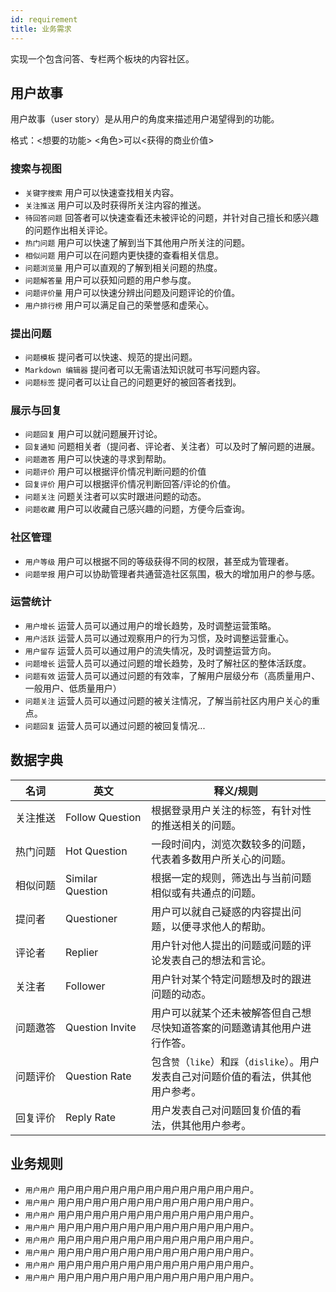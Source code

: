 ```yaml
---
id: requirement
title: 业务需求
---
```

实现一个包含问答、专栏两个板块的内容社区。

## 用户故事
用户故事（user story）是从用户的角度来描述用户渴望得到的功能。

格式：<想要的功能> <角色>可以<获得的商业价值>

### 搜索与视图
- `关键字搜索` 用户可以快速查找相关内容。
- `关注推送` 用户可以及时获得所关注内容的推送。
- `待回答问题` 回答者可以快速查看还未被评论的问题，并针对自己擅长和感兴趣的问题作出相关评论。
- `热门问题` 用户可以快速了解到当下其他用户所关注的问题。
- `相似问题` 用户可以在问题内更快捷的查看相关信息。
- `问题浏览量` 用户可以直观的了解到相关问题的热度。
- `问题解答量` 用户可以获知问题的用户参与度。
- `问题评价量` 用户可以快速分辨出问题及问题评论的价值。
- `用户排行榜` 用户可以满足自己的荣誉感和虚荣心。

### 提出问题
- `问题模板` 提问者可以快速、规范的提出问题。
- `Markdown 编辑器` 提问者可以无需语法知识就可书写问题内容。
- `问题标签` 提问者可以让自己的问题更好的被回答者找到。

### 展示与回复
- `问题回复` 用户可以就问题展开讨论。
- `回复通知` 问题相关者（提问者、评论者、关注者）可以及时了解问题的进展。
- `问题邀答` 用户可以快速的寻求到帮助。
- `问题评价` 用户可以根据评价情况判断问题的价值
- `回复评价` 用户可以根据评价情况判断回答/评论的价值。
- `问题关注` 问题关注者可以实时跟进问题的动态。
- `问题收藏` 用户可以收藏自己感兴趣的问题，方便今后查询。

### 社区管理
- `用户等级` 用户可以根据不同的等级获得不同的权限，甚至成为管理者。
- `问题举报` 用户可以协助管理者共通营造社区氛围，极大的增加用户的参与感。

### 运营统计
- `用户增长` 运营人员可以通过用户的增长趋势，及时调整运营策略。
- `用户活跃` 运营人员可以通过观察用户的行为习惯，及时调整运营重心。
- `用户留存` 运营人员可以通过用户的流失情况，及时调整运营方向。
- `问题增长` 运营人员可以通过问题的增长趋势，及时了解社区的整体活跃度。
- `问题有效` 运营人员可以通过问题的有效率，了解用户层级分布（高质量用户、一般用户、低质量用户）
- `问题关注` 运营人员可以通过问题的被关注情况，了解当前社区内用户关心的重点。
- `问题回复` 运营人员可以通过问题的被回复情况...

## 数据字典
| 名词 | 英文 | 释义/规则 | 
| ------ | ------ | ------ |
| <nobr>关注推送</nobr> | <nobr>Follow Question</nobr> | 根据登录用户关注的标签，有针对性的推送相关的问题。 |
| 热门问题 | Hot Question | 一段时间内，浏览次数较多的问题，代表着多数用户所关心的问题。 |
| 相似问题 | Similar Question | 根据一定的规则，筛选出与当前问题相似或有共通点的问题。 |
| 提问者 | Questioner | 用户可以就自己疑惑的内容提出问题，以便寻求他人的帮助。 |
| 评论者 | Replier | 用户针对他人提出的问题或问题的评论发表自己的想法和言论。 |
| 关注者 | Follower | 用户针对某个特定问题想及时的跟进问题的动态。 |
| 问题邀答 | Question Invite | 用户可以就某个还未被解答但自己想尽快知道答案的问题邀请其他用户进行作答。 |
| 问题评价 | Question Rate | 包含`赞`（`like`）和`踩`（`dislike`）。用户发表自己对问题价值的看法，供其他用户参考。 |
| 回复评价 | Reply Rate | 用户发表自己对问题回复价值的看法，供其他用户参考。 |

## 业务规则
- `用户用户` 用户用户用户用户用户用户用户用户用户用户用户。
- `用户用户` 用户用户用户用户用户用户用户用户用户用户用户。
- `用户用户` 用户用户用户用户用户用户用户用户用户用户用户。
- `用户用户` 用户用户用户用户用户用户用户用户用户用户用户。
- `用户用户` 用户用户用户用户用户用户用户用户用户用户用户。
- `用户用户` 用户用户用户用户用户用户用户用户用户用户用户。
- `用户用户` 用户用户用户用户用户用户用户用户用户用户用户。
- `用户用户` 用户用户用户用户用户用户用户用户用户用户用户。
